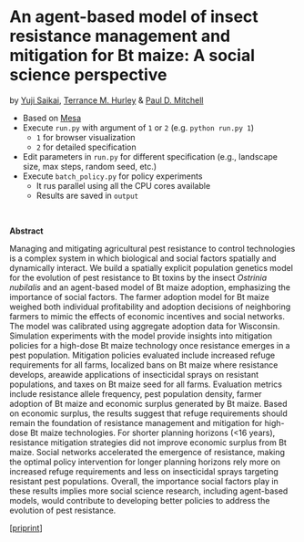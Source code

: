 # An agent-based model of insect resistance management and mitigation for Bt maize: A social science perspective
by [Yuji Saikai](https://yujisaikai.com), [Terrance M. Hurley](https://www.apec.umn.edu/people/terrance-hurley) & [Paul D. Mitchell](https://aae.wisc.edu/faculty/pdmitchell/)

- Based on [Mesa](https://github.com/projectmesa/mesa)
- Execute ``run.py`` with argument of ``1`` or ``2`` (e.g. ``python run.py 1``)
  - ``1`` for browser visualization
  - ``2`` for detailed specification
- Edit parameters in ``run.py`` for different specification (e.g., landscape size, max steps, random seed, etc.)
- Execute ``batch_policy.py`` for policy experiments
  - It rus parallel using all the CPU cores available
  - Results are saved in ``output``

&nbsp;

**Abstract**

Managing and mitigating agricultural pest resistance to control technologies is a complex system in which biological and social factors spatially and dynamically interact. We build a spatially explicit population genetics model for the evolution of pest resistance to Bt toxins by the insect *Ostrinia nubilalis* and an agent-based model of Bt maize adoption, emphasizing the importance of social factors. The farmer adoption model for Bt maize weighed both individual profitability and adoption decisions of neighboring farmers to mimic the effects of economic incentives and social networks. The model was calibrated using aggregate adoption data for Wisconsin. Simulation experiments with the model provide insights into mitigation policies for a high-dose Bt maize technology once resistance emerges in a pest population. Mitigation policies evaluated include increased refuge requirements for all farms, localized bans on Bt maize where resistance develops, areawide applications of insecticidal sprays on resistant populations, and taxes on Bt maize seed for all farms. Evaluation metrics include resistance allele frequency, pest population density, farmer adoption of Bt maize and economic surplus generated by Bt maize. Based on economic surplus, the results suggest that refuge requirements should remain the foundation of resistance management and mitigation for high-dose Bt maize technologies. For shorter planning horizons (<16 years), resistance mitigation strategies did not improve economic surplus from Bt maize. Social networks accelerated the emergence of resistance, making the optimal policy intervention for longer planning horizons rely more on increased refuge requirements and less on insecticidal sprays targeting resistant pest populations. Overall, the importance social factors play in these results implies more social science research, including agent-based models, would contribute to developing better policies to address the evolution of pest resistance.

[[priprint](btabm.pdf)]
